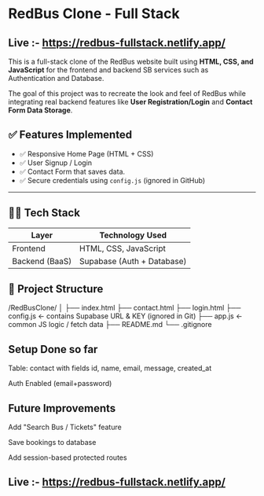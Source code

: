 # RedBus Clone - Full Stack 
## Live :- https://redbus-fullstack.netlify.app/

This is a full-stack clone of the RedBus website built using **HTML, CSS, and JavaScript** for the frontend and backend SB services such as Authentication and Database.

The goal of this project was to recreate the look and feel of RedBus while integrating real backend features like **User Registration/Login** and **Contact Form Data Storage**.


## ✅ Features Implemented

- ✅ Responsive Home Page (HTML + CSS)
- ✅ User Signup / Login 
- ✅ Contact Form that saves data.
- ✅ Secure credentials using `config.js` (ignored in GitHub)

---

## 🧑‍💻 Tech Stack

| Layer         | Technology Used                |
|---------------|--------------------------------|
| Frontend      | HTML, CSS, JavaScript          |
| Backend (BaaS)| Supabase (Auth + Database)     |

## 📁 Project Structure
/RedBusClone/
│
├── index.html
├── contact.html
├── login.html
├── config.js <- contains Supabase URL & KEY (ignored in Git)
├── app.js <- common JS logic / fetch data
├── README.md
└── .gitignore

## Setup Done so far

Table: contact with fields id, name, email, message, created_at

Auth Enabled (email+password)

##  Future Improvements

Add "Search Bus / Tickets" feature

Save bookings to database

Add session-based protected routes

## Live :- https://redbus-fullstack.netlify.app/

